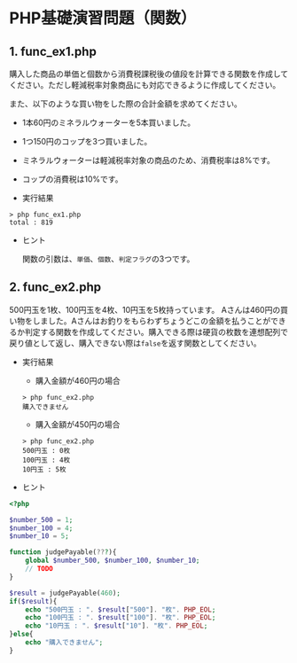 # PHP基礎演習問題（関数）

## 1. func_ex1.php

購入した商品の単価と個数から消費税課税後の値段を計算できる関数を作成してください。ただし軽減税率対象商品にも対応できるように作成してください。

また、以下のような買い物をした際の合計金額を求めてください。

- 1本60円のミネラルウォーターを5本買いました。
- 1つ150円のコップを3つ買いました。
- ミネラルウォーターは軽減税率対象の商品のため、消費税率は8%です。
- コップの消費税は10%です。

- 実行結果

```console
> php func_ex1.php
total : 819
```

- ヒント

    関数の引数は、`単価`、`個数`、`判定フラグ`の3つです。


## 2. func_ex2.php

500円玉を1枚、100円玉を4枚、10円玉を5枚持っています。
Aさんは460円の買い物をしました。Aさんはお釣りをもらわずちょうどこの金額を払うことができるか判定する関数を作成してください。購入できる際は硬貨の枚数を連想配列で戻り値として返し、購入できない際は`false`を返す関数としてください。

- 実行結果
    - 購入金額が460円の場合

    ```console
    > php func_ex2.php
    購入できません
    ```

    - 購入金額が450円の場合

    ```console
    > php func_ex2.php
    500円玉 : 0枚
    100円玉 : 4枚
    10円玉 : 5枚
    ````

- ヒント

```php
<?php

$number_500 = 1;
$number_100 = 4;
$number_10 = 5;

function judgePayable(???){
    global $number_500, $number_100, $number_10;
    // TODO
}

$result = judgePayable(460);
if($result){
    echo "500円玉 : ". $result["500"]. "枚". PHP_EOL;
    echo "100円玉 : ". $result["100"]. "枚". PHP_EOL;
    echo "10円玉 : ". $result["10"]. "枚". PHP_EOL;
}else{
    echo "購入できません";
}
```

